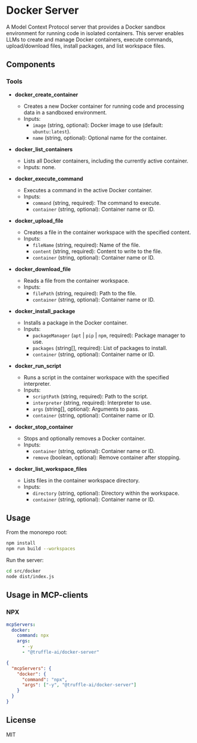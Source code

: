 # Docker Server

A Model Context Protocol server that provides a Docker sandbox environment for running code in isolated containers. This server enables LLMs to create and manage Docker containers, execute commands, upload/download files, install packages, and list workspace files.

## Components

### Tools

- **docker_create_container**

  - Creates a new Docker container for running code and processing data in a sandboxed environment.
  - Inputs:
    - `image` (string, optional): Docker image to use (default: `ubuntu:latest`).
    - `name` (string, optional): Optional name for the container.

- **docker_list_containers**

  - Lists all Docker containers, including the currently active container.
  - Inputs: none.

- **docker_execute_command**

  - Executes a command in the active Docker container.
  - Inputs:
    - `command` (string, required): The command to execute.
    - `container` (string, optional): Container name or ID.

- **docker_upload_file**

  - Creates a file in the container workspace with the specified content.
  - Inputs:
    - `fileName` (string, required): Name of the file.
    - `content` (string, required): Content to write to the file.
    - `container` (string, optional): Container name or ID.

- **docker_download_file**

  - Reads a file from the container workspace.
  - Inputs:
    - `filePath` (string, required): Path to the file.
    - `container` (string, optional): Container name or ID.

- **docker_install_package**

  - Installs a package in the Docker container.
  - Inputs:
    - `packageManager` (`apt` | `pip` | `npm`, required): Package manager to use.
    - `packages` (string[], required): List of packages to install.
    - `container` (string, optional): Container name or ID.

- **docker_run_script**

  - Runs a script in the container workspace with the specified interpreter.
  - Inputs:
    - `scriptPath` (string, required): Path to the script.
    - `interpreter` (string, required): Interpreter to use.
    - `args` (string[], optional): Arguments to pass.
    - `container` (string, optional): Container name or ID.

- **docker_stop_container**

  - Stops and optionally removes a Docker container.
  - Inputs:
    - `container` (string, optional): Container name or ID.
    - `remove` (boolean, optional): Remove container after stopping.

- **docker_list_workspace_files**

  - Lists files in the container workspace directory.
  - Inputs:
    - `directory` (string, optional): Directory within the workspace.
    - `container` (string, optional): Container name or ID.

## Usage

From the monorepo root:
```bash
npm install
npm run build --workspaces
```

Run the server:
```bash
cd src/docker
node dist/index.js
```

## Usage in MCP-clients

### NPX

```yaml
mcpServers:
  docker:
    command: npx
    args:
      - -y
      - "@truffle-ai/docker-server"
```

```json
{
  "mcpServers": {
    "docker": {
      "command": "npx",
      "args": ["-y", "@truffle-ai/docker-server"]
    }
  }
}
```

## License

MIT 